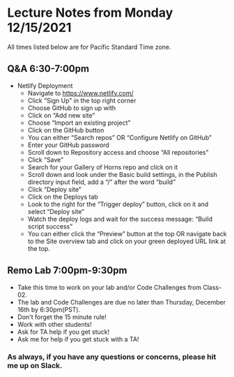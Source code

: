 # Lecture Notes from Monday 12/15/2021
All times listed below are for Pacific Standard Time zone.

## Q&A 6:30-7:00pm
- Netlify Deployment
  - Navigate to https://www.netlify.com/
  - Click “Sign Up” in the top right corner
  - Choose GitHub to sign up with
  - Click on “Add new site”
  - Choose “Import an existing project”
  - Click on the GitHub button
  - You can either “Search repos” OR “Configure Netlify on GitHub”
  - Enter your GitHub password
  - Scroll down to Repository access and choose “All repositories”
  - Click “Save”
  - Search for your Gallery of Horns repo and click on it
  - Scroll down and look under the Basic build settings, in the Publish directory input field, add a “/” after the word “build”
  - Click “Deploy site”
  - Click on the Deploys tab
  - Look to the right for the “Trigger deploy” button, click on it and select “Deploy site”
  - Watch the deploy logs and wait for the success message: “Build script success”
  - You can either click the “Preview” button at the top OR navigate back to the Site overview tab and click on your green deployed URL link at the top.


## Remo Lab 7:00pm-9:30pm
- Take this time to work on your lab and/or Code Challenges from Class-02.
- The lab and Code Challenges are due no later than Thursday, December 16th by 6:30pm(PST).
- Don't forget the 15 minute rule!
- Work with other students!
- Ask for TA help if you get stuck!
- Ask me for help if you get stuck with a TA!


### As always, if you have any questions or concerns, please hit me up on Slack.
